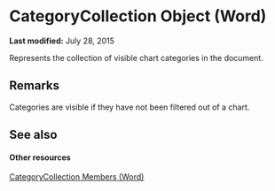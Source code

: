 
# CategoryCollection Object (Word)

 **Last modified:** July 28, 2015

Represents the collection of visible chart categories in the document.

## Remarks

Categories are visible if they have not been filtered out of a chart.


## See also


#### Other resources


 [CategoryCollection Members (Word)](9d862782-652d-c30c-fd5b-4834781e0c1a.md)

